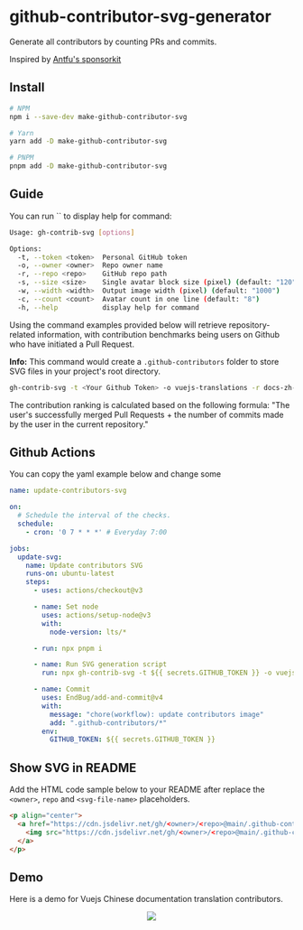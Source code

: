 # github-contributor-svg-generator

Generate all contributors by counting PRs and commits. 

Inspired by [Antfu's sponsorkit](https://github.com/antfu/sponsorkit)

## Install

```bash
# NPM
npm i --save-dev make-github-contributor-svg

# Yarn
yarn add -D make-github-contributor-svg

# PNPM
pnpm add -D make-github-contributor-svg
```

## Guide

You can run `` to display help for command:

```bash
Usage: gh-contrib-svg [options]

Options:
  -t, --token <token>  Personal GitHub token
  -o, --owner <owner>  Repo owner name
  -r, --repo <repo>    GitHub repo path
  -s, --size <size>    Single avatar block size (pixel) (default: "120")
  -w, --width <width>  Output image width (pixel) (default: "1000")
  -c, --count <count>  Avatar count in one line (default: "8")
  -h, --help           display help for command
```

Using the command examples provided below will retrieve repository-related information, with contribution benchmarks being users on Github who have initiated a Pull Request.

**Info:** This command would create a `.github-contributors` folder to store SVG files in your project's root directory.

```bash
gh-contrib-svg -t <Your Github Token> -o vuejs-translations -r docs-zh-cn
```

The contribution ranking is calculated based on the following formula: "The user's successfully merged Pull Requests + the number of commits made by the user in the current repository."

## Github Actions

You can copy the yaml example below and change some

```yaml
name: update-contributors-svg

on:
  # Schedule the interval of the checks.
  schedule:
    - cron: '0 7 * * *' # Everyday 7:00

jobs:
  update-svg:
    name: Update contributors SVG
    runs-on: ubuntu-latest
    steps:
      - uses: actions/checkout@v3

      - name: Set node
        uses: actions/setup-node@v3
        with:
          node-version: lts/*

      - run: npx pnpm i

      - name: Run SVG generation script
        run: npx gh-contrib-svg -t ${{ secrets.GITHUB_TOKEN }} -o vuejs-translations -r docs-zh-cn

      - name: Commit
        uses: EndBug/add-and-commit@v4
        with:
          message: "chore(workflow): update contributors image"
          add: ".github-contributors/*"
        env:
          GITHUB_TOKEN: ${{ secrets.GITHUB_TOKEN }}
```

## Show SVG in README

Add the HTML code sample below to your README after replace the `<owner>`, `repo` and `<svg-file-name>` placeholders.

```markdown
<p align="center">
  <a href="https://cdn.jsdelivr.net/gh/<owner>/<repo>@main/.github-contributors/<svg-file-name>.svg">
    <img src="https://cdn.jsdelivr.net/gh/<owner>/<repo>@main/.github-contributors/<svg-file-name>.svg" />
  </a>
</p>
```

## Demo

Here is a demo for Vuejs Chinese documentation translation contributors.

<p align="center">
  <a href="https://cdn.jsdelivr.net/gh/ShenQingchuan/github-contributor-svg-generator@main/.github-contributors/vuejs-translations_docs-zh-cn.svg">
    <img src="https://cdn.jsdelivr.net/gh/ShenQingchuan/github-contributor-svg-generator@main/.github-contributors/vuejs-translations_docs-zh-cn.svg" />
  </a>
</p>

